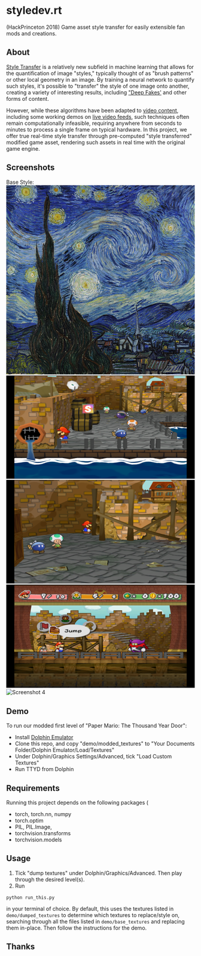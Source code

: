 # styledev.rt
(HackPrinceton 2018) Game asset style transfer for easily extensible fan mods and creations.
## About
[Style Transfer](https://www.cv-foundation.org/openaccess/content_cvpr_2016/papers/Gatys_Image_Style_Transfer_CVPR_2016_paper.pdf) is a relatively new subfield in machine learning that allows for the quantification of image "styles," typically thought of as "brush patterns" or other local geometry in an image. 
By training a neural network to quantify such styles, it's possible to "transfer" the style of one image onto another, creating a variety of interesting results, including ["Deep Fakes'](https://www.cmu.edu/news/stories/archives/2018/september/deep-fakes-video-content.html) and other forms of content.

However, while these algorithms have been adapted to [video content](https://www.youtube.com/watch?v=Khuj4ASldmU), including some working demos on [live video feeds](https://www.youtube.com/watch?v=vAelubuwquE), such techniques often remain computationally infeasible, requiring anywhere from seconds to minutes to process a single frame on typical hardware. 
In this project, we offer true real-time style transfer through pre-computed "style transferred" modified game asset, rendering such assets in real time with the original game engine.
## Screenshots
Base Style:
![Base Style](https://raw.githubusercontent.com/elu00/styledev.rt/master/demo/style.jpg?s=500)
![Screenshot 1](https://raw.githubusercontent.com/elu00/styledev.rt/master/demo/screenshots/Default1.png)
![Screenshot 2](https://raw.githubusercontent.com/elu00/styledev.rt/master/demo/screenshots/Default2.png)
![Screenshot 3](https://raw.githubusercontent.com/elu00/styledev.rt/master/demo/screenshots/Default3.png)
![Screenshot 4](https://raw.githubusercontent.com/elu00/styledev.rt/master/demo/screenshots/Default4.png)
## Demo
To run our modded first level of "Paper Mario: The Thousand Year Door":
- Install [Dolphin Emulator](https://dolphin-emu.org/)
- Clone this repo, and copy "demo/modded_textures" to "Your Documents Folder/Dolphin Emulator/Load/Textures"
- Under Dolphin/Graphics Settings/Advanced, tick "Load Custom Textures"
- Run TTYD from Dolphin
## Requirements
Running this project depends on the following packages ( 
-  torch, torch.nn, numpy 
-  torch.optim
-  PIL, PIL.Image, 
-  torchvision.transforms
-  torchvision.models
## Usage
1. Tick "dump textures" under Dolphin/Graphics/Advanced. Then play through the desired level(s).  
2. Run 
```
python run_this.py
```
in your terminal of choice. 
By default, this uses the textures listed in `demo/dumped_textures` to determine which textures to replace/style on, searching through all the files listed in `demo/base_textures` and replacing them in-place. 
Then follow the instructions for the demo.
## Thanks

